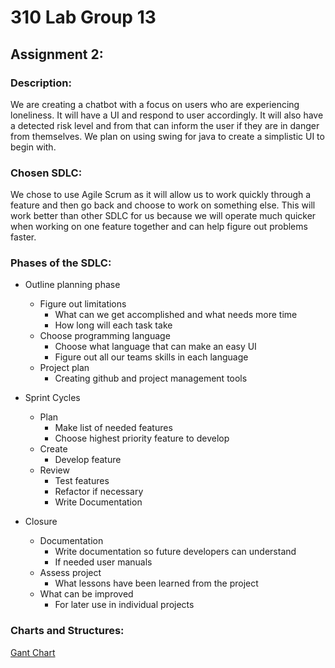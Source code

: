 # 310 Lab Group 13
## **Assignment 2:**
### **Description:**
We are creating a chatbot with a focus on users who are experiencing loneliness. It will have a UI and respond to user accordingly. It will also have a detected risk level and from that can inform the user if they are in danger from themselves. We plan on using swing for java to create a simplistic UI to begin with.
### **Chosen SDLC:**

We chose to use Agile Scrum as it will allow us to work quickly through a feature and then go back and choose to work on something else. This will work better than other SDLC for us because we will operate much quicker when working on one feature together and can help figure out problems faster.

### **Phases of the SDLC:**

- Outline planning phase
    - Figure out limitations
        - What can we get accomplished and what needs more time
        - How long will each task take
    - Choose programming language 
        - Choose what language that can make an easy UI
        - Figure out all our teams skills in each language
    - Project plan
        - Creating github and project management tools

- Sprint Cycles
    - Plan
        - Make list of needed features
        - Choose highest priority feature to develop
    - Create
        - Develop feature
    - Review
        - Test features
        - Refactor if necessary
        - Write Documentation

- Closure
    - Documentation
        - Write documentation so future developers can understand
        - If needed user manuals
    - Assess project
        - What lessons have been learned from the project
    - What can be improved
        - For later use in individual projects

### **Charts and Structures:**
[Gant Chart](https://app.asana.com/read-only/COSC310-Assignment-2-(CHATBOT)/1191351854255875/b44a2272681556ed28b269e3abf307dd/timeline)


